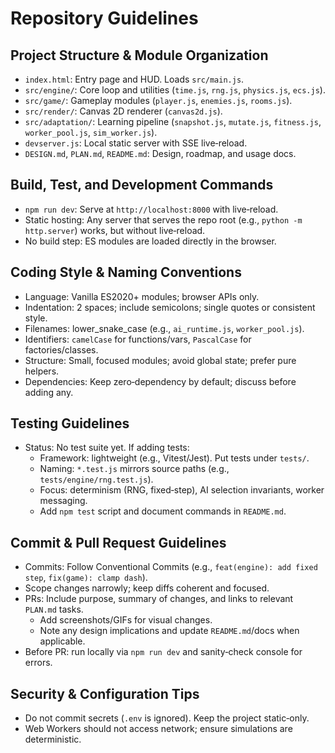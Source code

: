 # Repository Guidelines

## Project Structure & Module Organization
- `index.html`: Entry page and HUD. Loads `src/main.js`.
- `src/engine/`: Core loop and utilities (`time.js`, `rng.js`, `physics.js`, `ecs.js`).
- `src/game/`: Gameplay modules (`player.js`, `enemies.js`, `rooms.js`).
- `src/render/`: Canvas 2D renderer (`canvas2d.js`).
- `src/adaptation/`: Learning pipeline (`snapshot.js`, `mutate.js`, `fitness.js`, `worker_pool.js`, `sim_worker.js`).
- `devserver.js`: Local static server with SSE live‑reload.
- `DESIGN.md`, `PLAN.md`, `README.md`: Design, roadmap, and usage docs.

## Build, Test, and Development Commands
- `npm run dev`: Serve at `http://localhost:8000` with live‑reload.
- Static hosting: Any server that serves the repo root (e.g., `python -m http.server`) works, but without live‑reload.
- No build step: ES modules are loaded directly in the browser.

## Coding Style & Naming Conventions
- Language: Vanilla ES2020+ modules; browser APIs only.
- Indentation: 2 spaces; include semicolons; single quotes or consistent style.
- Filenames: lower_snake_case (e.g., `ai_runtime.js`, `worker_pool.js`).
- Identifiers: `camelCase` for functions/vars, `PascalCase` for factories/classes.
- Structure: Small, focused modules; avoid global state; prefer pure helpers.
- Dependencies: Keep zero‑dependency by default; discuss before adding any.

## Testing Guidelines
- Status: No test suite yet. If adding tests:
  - Framework: lightweight (e.g., Vitest/Jest). Put tests under `tests/`.
  - Naming: `*.test.js` mirrors source paths (e.g., `tests/engine/rng.test.js`).
  - Focus: determinism (RNG, fixed‑step), AI selection invariants, worker messaging.
  - Add `npm test` script and document commands in `README.md`.

## Commit & Pull Request Guidelines
- Commits: Follow Conventional Commits (e.g., `feat(engine): add fixed step`, `fix(game): clamp dash`).
- Scope changes narrowly; keep diffs coherent and focused.
- PRs: Include purpose, summary of changes, and links to relevant `PLAN.md` tasks.
  - Add screenshots/GIFs for visual changes.
  - Note any design implications and update `README.md`/docs when applicable.
- Before PR: run locally via `npm run dev` and sanity‑check console for errors.

## Security & Configuration Tips
- Do not commit secrets (`.env` is ignored). Keep the project static‑only.
- Web Workers should not access network; ensure simulations are deterministic.
